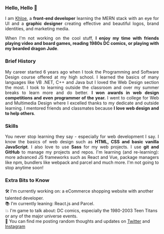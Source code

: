 ### Hello, Hello 👋

<p align="justify">I am <a href="https://khloeabrown.com/" target="_blank">Khloe</a>, a <strong>front-end developer</strong> learning the MERN stack with an eye for UI and a <strong>graphic designer</strong> creating effective and beautiful logos, brand identities, and marketing media.</p>

<p align="justify">When I'm not working on the cool stuff, <strong>I enjoy my time with friends playing video and board games, reading 1980s DC comics, or playing with my bearded dragon Jude</strong>.</p>

### Brief History
<p align="justify">My career started 6 years ago when I took the Programming and Software Design course offered at my high school. I learned the basics of many languages like VB .NET, C++ and Java but I loved the Web Design section the most. I took to learning outside the classroom and over my summer breaks to learn more and do better. <strong>I won awards in web design competitions and even programmer of the year.</strong> I went to college for Web and Multimedia Design where I excelled thanks to my dedicate and outside learning. I mentored friends and classmates because <strong>I love web design and to help others</strong>.</p>

### Skills
<p align="justify">You never stop learning they say - especially for web development I say. I know the basics of web design such as <strong>HTML, CSS and basic vanilla JavaScript</strong>. I also love to use <strong>Sass</strong> for my web projects. I use <strong>git and GitHub</strong> to manage my projects and repos. I'm learning (and re-learning): more advanced JS frameworks such as React and Vue, package managers like npm, bundlers like webpack and parcel and much more. I'm not going to stop anytime soon!</p>

### Extra Bits to Know
🛠 I'm currently working on: a eCommerce shopping website with another talented developer.<br />
📚 I'm currently leaning: React.js and Parcel.<br />
💥 I'm game to talk about: DC comics, especially the 1980-2003 Teen Titans or any of the major universe events.<br />
📢 You can find me posting random thoughts and updates on <a href="https://twitter.com/khloeabrown" target="_blank">Twitter</a> and <a href="https://www.instagram.com/khloeabrown/" target="_blank">Instagram</a>
